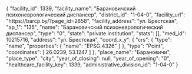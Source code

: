 {
    "facility_id": 1339,
    "facility_name": "Барановичский психоневрологический диспансер",
    "district_id": "1-04-0",
    "facility_url": "https:\/\/barcp.by\/?page_id=2858",
    "facility_address": "ул. Брестская",
    "ap_1": "135",
    "name": "Барановичский психоневрологический диспансер",
    "type": "0",
    "state": "private institution",
    "stats": [],
    "med_id": 10215716,
    "address": "ул. Брестская",
    "coord_x_y": {
        "crs": {
            "type": "name",
            "properties": {
                "name": "EPSG:4326"
            }
        },
        "type": "Point",
        "coordinates": [
            26.0239,
            53.1247
        ]
    },
    "place_name": "Барановичи",
    "place_type": "city",
    "year_of_closing": null,
    "year_of_opening": "0",
    "healthcare_facility_key": 1339,
    "administrative_division_id": "1-04-0"
}